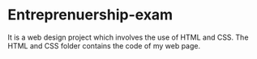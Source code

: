 # Entreprenuership-exam
It is a web design project which involves the use of HTML and CSS.
The HTML and CSS folder contains the code of my web page. 
